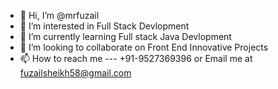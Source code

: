 - 👋 Hi, I’m @mrfuzail
- 👀 I’m interested in Full Stack Devlopment
- 🌱 I’m currently learning Full stack Java Devlopment
- 💞️ I’m looking to collaborate on Front End Innovative Projects
- 📫 How to reach me --- +91-9527369396 or Email me at fuzailsheikh58@gmail.com

<!---
mrfuzail/mrfuzail is a ✨ special ✨ repository because its `README.md` (this file) appears on your GitHub profile.
You can click the Preview link to take a look at your changes.
--->
